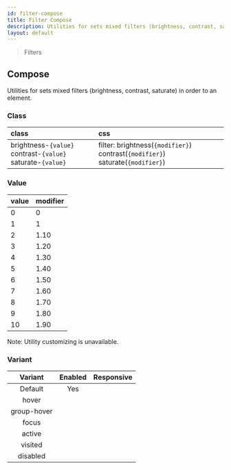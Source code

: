 ```yaml
---
id: filter-compose
title: Filter Compose
description: Utilities for sets mixed filters (brightness, contrast, saturate) in order to an element.
layout: default
---
```


> Filters

## Compose

Utilities for sets mixed filters (brightness, contrast, saturate) in order to an element.

### Class

| <span class="px-3 py-1 text-white bg-charcoal-100 rounded-full">class</span> | <span class="px-3 py-1 text-white bg-charcoal-100 rounded-full">css</span> |
|:--|:--|
| brightness-`{value}` contrast-`{value}` saturate-`{value}` | filter: brightness(`{modifier}`) contrast(`{modifier}`) saturate(`{modifier}`) |

### Value

| <span class="px-3 py-1 text-white bg-charcoal-100 rounded-full">value</span> | <span class="px-3 py-1 text-white bg-charcoal-100 rounded-full">modifier</span> |
|:--|:--|
| 0 | 0 |
| 1 | 1 |
| 2 | 1.10 |
| 3 | 1.20 |
| 4 | 1.30 |
| 5 | 1.40 |
| 6 | 1.50 |
| 7 | 1.60 |
| 8 | 1.70 |
| 9 | 1.80 |
| 10 | 1.90 |

<y class="mx-4 my-4 p-3 border-l-8 border-gray-600 text-sm text-gray-600 bg-gray-200">
  <span class="pr-1 font-semibold">
    Note:
  </span>
  Utility customizing is unavailable.
</y>

### Variant

| <span class="font-semibold underline">Variant</span> | <span class="font-semibold underline">Enabled</span> | <span class="font-semibold underline">Responsive</span> |
|:-:|:-:|:-:|
| Default | Yes | |
| hover| | |
| group-hover | | |
| focus | | |
| active | | |
| visited | | |
| disabled | | |